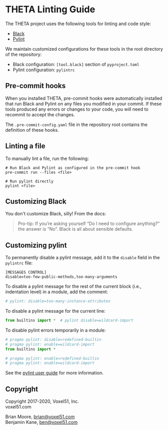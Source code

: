 # THETA Linting Guide

The THETA project uses the following tools for linting and code style:
- [Black](https://github.com/psf/black)
- [Pylint](https://www.pylint.org)

We maintain customized configurations for these tools in the root directory of
the repository:

- Black configuration: `[tool.black]` section of `pyproject.toml`
- Pylint configuration: `pylintrc`


## Pre-commit hooks

When you installed THETA, pre-commit hooks were automatically installed that
run Black and Pylint on any files you modified in your commit. If these tools
produced any errors or changes to your code, you will need to recommit to
accept the changes.

The `.pre-commit-config.yaml` file in the repository root contains the
definition of these hooks.


## Linting a file

To manually lint a file, run the following:

```shell
# Run Black and Pylint as configured in the pre-commit hook
pre-commit run --files <file>

# Run pylint directly
pylint <file>
```

## Customizing Black

You don't customize Black, silly! From the docs:

> Pro-tip: If you’re asking yourself “Do I need to configure anything?” the
> answer is “No”. Black is all about sensible defaults.


## Customizing pylint

To permanently disable a pylint message, add it to the `disable` field in
the `pylintrc` file:

```shell
[MESSAGES CONTROL]
disable=too-few-public-methods,too-many-arguments
```

To disable a pylint message for the rest of the current block (i.e.,
indentation level) in a module, add the comment:

```py
# pylint: disable=too-many-instance-attributes
```

To disable a pylint message for the current line:

```py
from builtins import *  # pylint disable=wildcard-import
```

To disable pylint errors temporarily in a module:

```py
# pragma pylint: disable=redefined-builtin
# pragma pylint: enable=wildcard-import
from builtins import *

# pragma pylint: enable=redefined-builtin
# pragma pylint: enable=wildcard-import
```

See the [pylint user guide](https://pylint.readthedocs.io/en/latest/) for more
information.


## Copyright

Copyright 2017-2020, Voxel51, Inc.<br>
voxel51.com

Brian Moore, brian@voxel51.com<br>
Benjamin Kane, ben@voxel51.com
